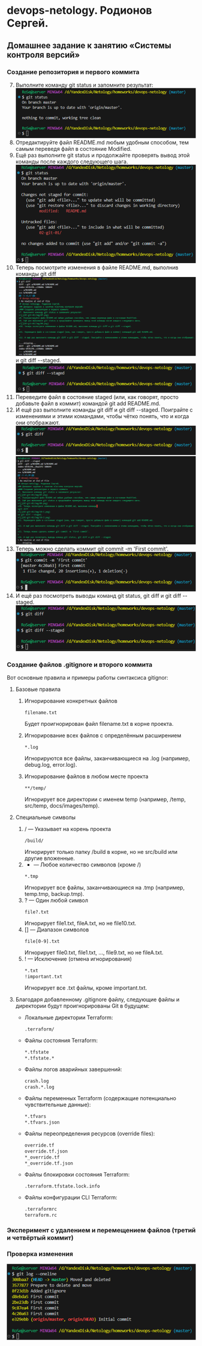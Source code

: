 # devops-netology. Родионов Сергей.
## Домашнее задание к занятию «Системы контроля версий»
### Создание репозитория и первого коммита
7. Выполните команду git status и запомните результат:
![](02-git-01/img/01-07.png)
8. Отредактируйте файл README.md любым удобным способом, тем самым переведя файл в состояние Modified.
9. Ещё раз выполните git status и продолжайте проверять вывод этой команды после каждого следующего шага.
![](02-git-01/img/01-09.png)
10. Теперь посмотрите изменения в файле README.md, выполнив команды 
git diff
![](02-git-01/img/01-10-1.png)
и git diff --staged.
![](02-git-01/img/01-10-2.png)
11. Переведите файл в состояние staged (или, как говорят, просто добавьте файл в коммит) командой git add README.md.
12. И ещё раз выполните команды git diff и git diff --staged. Поиграйте с изменениями и этими командами, чтобы чётко понять, что и когда они отображают.
![](02-git-01/img/01-12-1.png)
![](02-git-01/img/01-12-2.png)
13. Теперь можно сделать коммит git commit -m 'First commit'.
![](02-git-01/img/01-13.png)
14. И ещё раз посмотреть выводы команд git status, git diff и git diff --staged.
![](02-git-01/img/01-14.png)

### Создание файлов .gitignore и второго коммита
Вот основные правила и примеры работы синтаксиса gitignor:
1. Базовые правила 
    1. Игнорирование конкретных файлов
        ```gitignore
        filename.txt
        ```
        Будет проигнорирован файл filename.txt в корне проекта.

    2. Игнорирование всех файлов с определённым расширением
        ```gitignore
        *.log
        ```
        Игнорируются все файлы, заканчивающиеся на .log (например, debug.log, error.log).

    3. Игнорирование файлов в любом месте проекта
        ```gitignore
        **/temp/
        ```
        Игнорирует все директории с именем temp (например, /temp, src/temp, docs/images/temp).

2. Специальные символы
    1. / — Указывает на корень проекта
        ```gitignore
        /build/
        ```
        Игнорирует только папку /build в корне, но не src/build или другие вложенные.
    2. * — Любое количество символов (кроме /)
        ```gitignore
        *.tmp
        ```
        Игнорирует все файлы, заканчивающиеся на .tmp (например, temp.tmp, backup.tmp).
    3. ? — Один любой символ
        ```gitignore
        file?.txt
        ```
        Игнорирует file1.txt, fileA.txt, но не file10.txt.
    4. [] — Диапазон символов
        ```gitignore
        file[0-9].txt
        ```
        Игнорирует file0.txt, file1.txt, ..., file9.txt, но не fileA.txt.
    5. ! — Исключение (отмена игнорирования)
        ```gitignore
        *.txt
        !important.txt
        ```
        Игнорирует все .txt файлы, кроме important.txt.

3. Благодаря добавленному .gitignore файлу, следующие файлы и директории будут проигнорированы Git в будущем:
    - Локальные директории Terraform:
        ```gitignore
        .terraform/
        ```
    - Файлы состояния Terraform:
        ```gitignore
        *.tfstate
        *.tfstate.*
        ```
    - Файлы логов аварийных завершений:
        ```gitignore
        crash.log
        crash.*.log
        ```
    - Файлы переменных Terraform (содержащие потенциально чувствительные данные):
        ```gitignore
        *.tfvars
        *.tfvars.json
        ```
    - Файлы переопределения ресурсов (override files):
        ```gitignore
        override.tf
        override.tf.json
        *_override.tf 
        *_override.tf.json
        ```
    - Файлы блокировки состояния Terraform:
        ```gitignore
        .terraform.tfstate.lock.info
        ```
    - Файлы конфигурации CLI Terraform:
        ```gitignore
        .terraformrc
        terraform.rc
        ```

### Эксперимент с удалением и перемещением файлов (третий и четвёртый коммит)

### Проверка изменения

![](02-git-01/img/04-01.png)